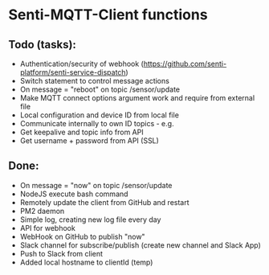 # Senti-MQTT-Client functions

## Todo (tasks):
- Authentication/security of webhook (https://github.com/senti-platform/senti-service-dispatch)
- Switch statement to control message actions 
- On message = "reboot" on topic /sensor/update
- Make MQTT connect options argument work and require from external file
- Local configuration and device ID from local file
- Communicate internally to own ID topics - e.g. 
- Get keepalive and topic info from API
- Get username + password from API (SSL)

## Done:
- On message = "now" on topic /sensor/update
- NodeJS execute bash command
- Remotely update the client from GitHub and restart
- PM2 daemon 
- Simple log, creating new log file every day
- API for webhook
- WebHook on GitHub to publish "now"
- Slack channel for subscribe/publish (create new channel and Slack App)
- Push to Slack from client
- Added local hostname to clientId (temp)




